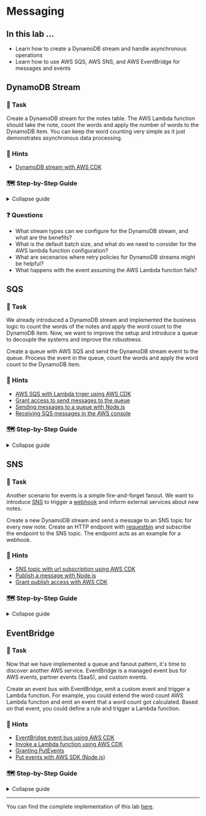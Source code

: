 # Messaging

## In this lab …

- Learn how to create a DynamoDB stream and handle asynchronous operations
- Learn how to use AWS SQS, AWS SNS, and AWS EventBridge for messages and events

## DynamoDB Stream

### 📝 Task

Create a DynamoDB stream for the notes table. The AWS Lambda function should take the note, count the words and apply the number of words to the DynamoDB item. You can keep the word counting very simple as it just demonstrates asynchronous data processing.

### 🔎 Hints

- [DynamoDB stream with AWS CDK](https://docs.aws.amazon.com/cdk/api/latest/docs/aws-lambda-event-sources-readme.html#dynamodb-streams)

### 🗺  Step-by-Step Guide

<details>
<summary>Collapse guide</summary>

1. Extend the `.projenrc.js` configuration to add new CDK dependencies:
  ```js
  const project = new AwsCdkTypeScriptApp({
    // …
    cdkDependencies: [
      '@aws-cdk/aws-lambda-nodejs',
      '@aws-cdk/aws-apigatewayv2',
      '@aws-cdk/aws-apigatewayv2-integrations',
      '@aws-cdk/aws-dynamodb',
      '@aws-cdk/aws-lambda',
      '@aws-cdk/aws-lambda-event-sources'
    ],
    // …
  });
  ```
1. Extend the CloudFormation stack in `./src/main.ts` file:
  ```ts
  // … (more imports from previous labs)
  import * as lambda from '@aws-cdk/aws-lambda';
  import * as lambdaNodeJs from '@aws-cdk/aws-lambda-nodejs';
  import * as lambdaEventSources from '@aws-cdk/aws-lambda-event-sources';

  export class MyStack extends Stack {
    constructor(scope: Construct, id: string, props: StackProps = {}) {
      super(scope, id, props);

      const notesTable = new dynamodb.Table(this, 'notes-table', {
        partitionKey: { name: 'id', type: dynamodb.AttributeType.STRING },
        stream: dynamodb.StreamViewType.NEW_IMAGE,
      });

      const wordCount = new lambdaNodeJs.NodejsFunction(this, 'word-count', {
        environment: {
          TABLE_NAME: notesTable.tableName,
        },
      });
      wordCount.addEventSource(new lambdaEventSources.DynamoEventSource(notesTable, {
        startingPosition: lambda.StartingPosition.TRIM_HORIZON,
        retryAttempts: 0,
      }));
      notesTable.grant(wordCount, 'dynamodb:UpdateItem');

      // … (more resources from previous labs)
    }
  }
  ```
1. Create a new file for the AWS lambda function:
  ```bash
  touch src/main.word-count.ts
  ```
1. Implement the AWS lambda function:
  ```ts
  import * as AWS from 'aws-sdk';

  export const handler = async (event: AWSLambda.DynamoDBStreamEvent) => {
    const DB = new AWS.DynamoDB.DocumentClient();

    for (let record of event.Records) {
      if (record.eventName !== 'INSERT' || !record.dynamodb || !record.dynamodb.NewImage) {
        return;
      }

      const id = record.dynamodb.Keys?.id.S;
      const newImage = record.dynamodb.NewImage;
      const content = newImage.content?.S;
      const wordCount = content?.split(' ').length;

      await DB.update({
        Key: {
          id,
        },
        AttributeUpdates: {
          wordCount: {
            Value: wordCount,
          },
        },
        TableName: process.env.TABLE_NAME!,
      }).promise();
    }
  };
  ```
1. Deploy the CloudFormation stack:
  ```
  npm run deploy
  ```
1. Make a HTTP request:
  ```bash
  curl -X POST https://XXXXXX.execute-api.eu-central-1.amazonaws.com/notes --data '{ "title": "Count me", "content": "Lorem ipsum dolor sit amet, consectetur adipiscing elit. Nulla vitae." }' -H 'Content-Type: application/json' -i
  ```
1. Go to the [DynamoDB console](https://console.aws.amazon.com/dynamodbv2) and check the word count.

</details>

### ❓ Questions

- What stream types can we configure for the DynamoDB stream, and what are the benefits?
- What is the default batch size, and what do we need to consider for the AWS lambda function configuration?
- What are secenarios where retry policies for DynamoDB streams might be helpful? 
- What happens with the event assuming the AWS Lambda function fails?

## SQS

### 📝 Task

We already introduced a DynamoDB stream and implemented the business logic to count the words of the notes and apply the word count to the DynamoDB item. Now, we want to improve the setup and introduce a queue to decouple the systems and improve the robustness.

Create a queue with AWS SQS and send the DynamoDB stream event to the queue. Process the event in the queue, count the words and apply the word count to the DynamoDB item.

### 🔎 Hints

- [AWS SQS with Lambda triger using AWS CDK](https://docs.aws.amazon.com/cdk/api/latest/docs/aws-lambda-event-sources-readme.html#sqs)
- [Grant access to send messages to the queue](https://docs.aws.amazon.com/cdk/api/latest/docs/@aws-cdk_aws-sqs.Queue.html#grantwbrsendwbrmessagesgrantee) 
- [Sending messages to a queue with Node.js](https://docs.aws.amazon.com/sdk-for-javascript/v2/developer-guide/sqs-examples-send-receive-messages.html#sqs-examples-send-receive-messages-sending)
- [Receiving SQS messages in the AWS console](https://docs.aws.amazon.com/AWSSimpleQueueService/latest/SQSDeveloperGuide/sqs-using-receive-delete-message.html)

### 🗺  Step-by-Step Guide

<details>
<summary>Collapse guide</summary>

1. Extend the list of CDK dependencies in the `.projenrc.js` configuration:
  ```js
  const { AwsCdkTypeScriptApp, NodePackageManager } = require('projen');
  const project = new AwsCdkTypeScriptApp({
    // …
    cdkDependencies: [
      '@aws-cdk/aws-lambda-nodejs',
      '@aws-cdk/aws-apigatewayv2',
      '@aws-cdk/aws-apigatewayv2-integrations',
      '@aws-cdk/aws-dynamodb',
      '@aws-cdk/aws-lambda',
      '@aws-cdk/aws-lambda-event-sources',
      '@aws-cdk/aws-sqs',
    ],
    // …
  });
  ```
1. Run `npm run projen` to install the new dependencies and re-generate the auto-generated files.
1. Extend the CloudFormation stack in the `./src/main.ts` file to introduce the queue and send the DynamoDB event to the queue:
  ```ts
    // … (more imports from previous labs)
  import * as sqs from '@aws-cdk/aws-sqs';

  export class MyStack extends Stack {
    constructor(scope: Construct, id: string, props: StackProps = {}) {
      super(scope, id, props);
      const queue = new sqs.Queue(this, 'queue');
      const queueFunction = new lambdaNodeJs.NodejsFunction(this, 'stream', {
        environment: {
          QUEUE_URL: queue.queueUrl,
        }
      });
      queueFunction.addEventSource(new lambdaEventSources.DynamoEventSource(notesTable, {
        startingPosition: lambda.StartingPosition.TRIM_HORIZON,
        retryAttempts: 0,
      }));
      queue.grantSendMessages(queueFunction);
    
      // … (more resources from previous labs)
    }
  }
  ```
1. Create a new file:
  ```bash
  touch src/main.stream.ts
  ```
1. Implement the AWS Lambda function:
  ```ts
  import * as AWS from 'aws-sdk';

  export const handler = async (event: AWSLambda.DynamoDBStreamEvent) => {
    const sqs = new AWS.SQS({apiVersion: '2012-11-05'});

    for (let record of event.Records) {
      if (record.eventName !== 'INSERT' || !record.dynamodb) {
        return;
      }

      const id = record.dynamodb.Keys?.id.S;
      const message = {
        noteId: id,
      }
    
      await sqs.sendMessage({
        MessageBody: JSON.stringify(message),
        QueueUrl: process.env.QUEUE_URL!,
      }).promise();
    }
  };
  ```
1. Deploy the changes:
  ```bash
  npm run deploy
  ```
1. Create a new note:
  ```bash
  curl -X POST https://XXXXXX.execute-api.eu-central-1.amazonaws.com/notes --data '{ "title": "Hello World", "content": "some text" }' -H 'Content-Type: application/json' -i
  ```
1. Check out the [AWS SQS console](https://console.aws.amazon.com/sqs/). You sould see a message in the queue.
1. Update the `word-count` AWS Lambda function to process the SQS message, so first in the CloudFormation stack:
  ```ts
  export class MyStack extends Stack {
    constructor(scope: Construct, id: string, props: StackProps = {}) {
      super(scope, id, props);
      
      const wordCount = new lambdaNodeJs.NodejsFunction(this, 'word-count', {
        environment: {
          TABLE_NAME: notesTable.tableName,
        },
      });
      wordCount.addEventSource(new lambdaEventSources.SqsEventSource(queue));

      notesTable.grant(wordCount, 'dynamodb:GetItem', 'dynamodb:UpdateItem');
      // … (more resources from previous labs)
    }
  }
  ```
1. And the AWS Lambda implementation, so `./src/main.word-count.ts`:
  ```ts
  import * as AWS from 'aws-sdk';

  export const handler = async (event: AWSLambda.SQSEvent) => {
    const DB = new AWS.DynamoDB.DocumentClient();
    const tableName = process.env.TABLE_NAME!;

    for (let record of event.Records) {
      const body = JSON.parse(record.body);
      const id = body.noteId;
      const note = await DB.get({
        TableName: tableName,
        Key: {
          id: body.noteId,
        },
      }).promise();

      if (!note.Item) {
        return;
      }

      const content = note.Item.content;
      const wordCount = content.split(' ').length;

      await DB.update({
        Key: {
          id,
        },
        AttributeUpdates: {
          wordCount: {
            Value: wordCount,
          },
        },
        TableName: tableName,
      }).promise();
    }
  };
  ```
1. Deploy the latest changes:
  ```ts
  npm run deploy
  ```
1. After the deployment, the AWS Lambda function starts processing the messages in the queue and applies the word count to the DynamoDB items. Feel free to create more notes and observe the system.

</details>

## SNS

### 📝 Task

Another scenario for events is a simple fire-and-forget fanout. We want to introduce [SNS](https://aws.amazon.com/sns/) to trigger a [webhook](https://en.wikipedia.org/wiki/Webhook) and inform external services about new notes. 

Create a new DynamoDB stream and send a message to an SNS topic for every new note. Create an HTTP endpoint with [requestbin](requestbin.com) and subscribe the endpoint to the SNS topic. The endpoint acts as an example for a webhook.

### 🔎 Hints

- [SNS topic with url subscription using AWS CDK](https://docs.aws.amazon.com/cdk/api/latest/docs/aws-sns-readme.html#subscriptions)
- [Publish a message with Node.js](https://docs.aws.amazon.com/sdk-for-javascript/v2/developer-guide/sns-examples-publishing-messages.html#sns-examples-publishing-text-messages)
- [Grant publish access with AWS CDK](https://docs.aws.amazon.com/cdk/api/latest/docs/@aws-cdk_aws-sns.Topic.html#grantwbrpublishgrantee)

### 🗺  Step-by-Step Guide

<details>
<summary>Collapse guide</summary>

1. Extend the list of CDK dependencies in the `.projenrc.js` configuration:
  ```js
  const { AwsCdkTypeScriptApp, NodePackageManager } = require('projen');
  const project = new AwsCdkTypeScriptApp({
    // …
    cdkDependencies: [
      '@aws-cdk/aws-lambda-nodejs',
      '@aws-cdk/aws-apigatewayv2',
      '@aws-cdk/aws-apigatewayv2-integrations',
      '@aws-cdk/aws-dynamodb',
      '@aws-cdk/aws-lambda',
      '@aws-cdk/aws-lambda-event-sources',
      '@aws-cdk/aws-sqs',
      '@aws-cdk/aws-sns',
      '@aws-cdk/aws-sns-subscriptions'
    ],
    // …
  });
  ```
1. Run `npm run projen` to install the new dependencies and re-generate the auto-generated files.
1. Create a public endpoint with [requestbin](https://requestbin.com/r) and copy the endpoint url.
1. Extend the CloudFormation stack in `./src/main.ts` file. Don't forget to replace **YOUR_REQUESTBIN_ENDPOINT** with your endpoint.
  ```ts
  // … (more imports from previous labs)
  import * as sns from '@aws-cdk/aws-sns';
  import * as subscriptions from '@aws-cdk/aws-sns-subscriptions';

  export class MyStack extends Stack {
    constructor(scope: Construct, id: string, props: StackProps = {}) {
      super(scope, id, props);

      const topic = new sns.Topic(this, 'webhook-topic');
      topic.addSubscription(new subscriptions.UrlSubscription('YOUR_REQUESTBIN_ENDPOINT'));
      
      const snsFunction = new lambdaNodeJs.NodejsFunction(this, 'sns', {
        environment: {
          TOPIC_ARN: topic.topicArn,
        }
      });
      snsFunction.addEventSource(new lambdaEventSources.DynamoEventSource(notesTable, {
        startingPosition: lambda.StartingPosition.TRIM_HORIZON,
      }));
      topic.grantPublish(snsFunction);

      // … (more resources from previous labs)
    }
  }
  ```
1. Create a new file:
  ```bash
  touch src/main.sns.ts
  ```
1. Implement the AWS Lambda function:
  ```ts
  import * as AWS from 'aws-sdk';

  export const handler = async (event: AWSLambda.DynamoDBStreamEvent) => {
    const sns = new AWS.SNS({apiVersion: '2010-03-31'});
    const topicArn = process.env.TOPIC_ARN;

    for (let record of event.Records) {
      if (record.eventName !== 'INSERT' || !record.dynamodb) {
        return;
      }

      const id = record.dynamodb.Keys?.id.S;
      const content = record.dynamodb.NewImage?.content.S;
      const title = record.dynamodb.NewImage?.title.S;

      const message = {
        id,
        content,
        title
      }
    
      await sns.publish({
        Message: JSON.stringify(message),
        TopicArn: topicArn,
      }).promise()
    }
  };
  ```
1. Deploy the changes:
  ```bash
  npm run deploy
  ```
1. Go to requestbin. You should see the first request coming in. With the first request, we basically need to accept the subscription to receive further events. In the post body, you should find a **SubscribeURL**. Copy the URL and open it in a new tab. The subscription is now confirmed.
1. Create a new note:
  ```bash
  curl -X POST https://XXXXXX.execute-api.eu-central-1.amazonaws.com/notes --data '{ "title": "Hello World", "content": "some text" }' -H 'Content-Type: application/json' -i
  ```
1. Go to requestbin again. You should see another request with the note we just created.

</details>

## EventBridge

### 📝 Task

Now that we have implemented a queue and fanout pattern, it's time to discover another AWS service. EventBridge is a managed event bus for AWS events, partner events (SaaS), and custom events.

Create an event bus with EventBridge, emit a custom event and trigger a Lambda function. For example, you could extend the word count AWS Lambda function and emit an event that a word count got calculated. Based on that event, you could define a rule and trigger a Lambda function. 

### 🔎 Hints

- [EventBridge event bus using AWS CDK](https://docs.aws.amazon.com/cdk/api/latest/docs/@aws-cdk_aws-events.EventBus.html)
- [Invoke a Lambda function using AWS CDK](https://docs.aws.amazon.com/cdk/api/latest/docs/aws-events-targets-readme.html#invoke-a-lambda-function)
- [Granting PutEvents](https://docs.aws.amazon.com/cdk/api/latest/docs/aws-events-readme.html#granting-putevents-to-an-existing-eventbus)
- [Put events with AWS SDK (Node.js)](https://docs.aws.amazon.com/AWSJavaScriptSDK/latest/AWS/EventBridge.html#putEvents-property)

### 🗺  Step-by-Step Guide

<details>
<summary>Collapse guide</summary>

1. Extend the list of CDK dependencies in the `.projenrc.js` configuration:
  ```js
  const { AwsCdkTypeScriptApp, NodePackageManager } = require('projen');
  const project = new AwsCdkTypeScriptApp({
    // …
    cdkDependencies: [
      '@aws-cdk/aws-lambda-nodejs',
      '@aws-cdk/aws-apigatewayv2',
      '@aws-cdk/aws-apigatewayv2-integrations',
      '@aws-cdk/aws-dynamodb',
      '@aws-cdk/aws-lambda',
      '@aws-cdk/aws-lambda-event-sources',
      '@aws-cdk/aws-sqs',
      '@aws-cdk/aws-sns',
      '@aws-cdk/aws-sns-subscriptions',
      '@aws-cdk/aws-events',
      '@aws-cdk/aws-events-targets'
    ],
    // …
  });
  ```
1. Run `npm run projen` to install the new dependencies and re-generate the auto-generated files.
1. Extend the CloudFormation stack in `./src/main.ts` file:
  ```ts
  // … (more imports from previous labs)
  import * as events from '@aws-cdk/aws-events';
  import * as targets from '@aws-cdk/aws-events-targets';

  export class MyStack extends Stack {
    constructor(scope: Construct, id: string, props: StackProps = {}) {
      super(scope, id, props);

      // EventBridge
      const bus = new events.EventBus(this, 'bus');
      
      const rule = new events.Rule(this, 'rule', {
        eventPattern: {
          source: ['custom.notes'],
          detail: {
            wordCount: [ 
              { 
                numeric: [ '>', 10 ],
              },
            ],
          },
        },
        eventBus: bus
      });
      
      const eventBusFunction = new lambdaNodeJs.NodejsFunction(this, 'event-bus');
      rule.addTarget(new targets.LambdaFunction(eventBusFunction));

      // Extend the word count lambda function
      const wordCount = new lambdaNodeJs.NodejsFunction(this, 'word-count', {
        environment: {
          TABLE_NAME: notesTable.tableName,
          EVENT_BUS_NAME: bus.eventBusName,
        },
      });
      bus.grantPutEventsTo(wordCount);

      // … (more resources from previous labs)
    }
  }
  ```
1. Extend the word count lambda function, so `src/main.word-count.ts`:
  ```ts
  import * as AWS from 'aws-sdk';

  export const handler = async (event: AWSLambda.SQSEvent) => {
    const eventbridge = new AWS.EventBridge();

    const tableName = process.env.TABLE_NAME!;

    for (let record of event.Records) {
      // … code to calculate the word count
      
      await eventbridge.putEvents({
        Entries: [
          {
            Detail: JSON.stringify({
              id,
              wordCount,
              eventName: 'wordCountCreated'
            }),
            DetailType: 'NotesApi',
            EventBusName: process.env.EVENT_BUS_NAME,
            Source: 'custom.notes',
            Time: new Date(),
          },
        ]
      }).promise();
    }
  };
  ```
1. Create a new file:
  ```bash
  touch src/main.event-bus.ts
  ```
1. Implement the AWS Lambda function:
  ```ts
  export const handler = async (event: AWSLambda.EventBridgeEvent<any, any>) => {
    // Just log the event
    console.log(event);
  };
  ```
1. Deploy the changes:
  ```bash
  npm run deploy
  ```
1. Create a new note:
  ```bash
  curl -X POST https://XXXXXX.execute-api.eu-central-1.amazonaws.com/notes --data '{ "title": "Hello World", "content": "some text" }' -H 'Content-Type: application/json' -i
  ```
1. Go to the [AWS Lambda console](https://console.aws.amazon.com/lambda) and check out the logs of the event bus function. You should see the custom event. 

</details>

---

You can find the complete implementation of this lab [here](https://github.com/superluminar-io/serverless-workshop/tree/main/packages/lab4).
